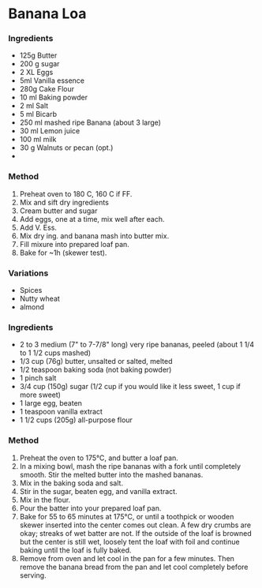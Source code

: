 # Banana Loa

### Ingredients
* 125g Butter
* 200 g sugar
* 2 XL Eggs
* 5ml Vanilla essence
* 280g Cake Flour
* 10 ml Baking powder
* 2 ml Salt
* 5 ml Bicarb
* 250 ml mashed ripe Banana (about 3 large)
* 30 ml Lemon juice
* 100 ml milk
* 30 g Walnuts or pecan (opt.)
* 




### Method
1. Preheat oven to 180 C, 160 C if FF.
2. Mix and sift dry ingredients
3. Cream butter and sugar
4. Add eggs, one at a time, mix well after each.
5. Add V. Ess.
6. Mix dry ing. and banana mash into butter mix.
7. Fill mixure into prepared loaf pan.
8. Bake for ~1h (skewer test).


### Variations
* Spices
* Nutty wheat
* almond

### Ingredients

* 2 to 3 medium (7" to 7-7/8" long) very ripe bananas, peeled (about 1 1/4 to 1 1/2 cups mashed)
* 1/3 cup (76g) butter, unsalted or salted, melted
* 1/2 teaspoon baking soda (not baking powder)
* 1 pinch salt
* 3/4 cup (150g) sugar (1/2 cup if you would like it less sweet, 1 cup if more sweet)
* 1 large egg, beaten
* 1 teaspoon vanilla extract
* 1 1/2 cups (205g) all-purpose flour


### Method

1. Preheat the oven to 175°C, and butter a loaf pan.
2. In a mixing bowl, mash the ripe bananas with a fork until completely smooth. Stir the melted butter into the mashed bananas.
3. Mix in the baking soda and salt. 
4. Stir in the sugar, beaten egg, and vanilla extract. 
5. Mix in the flour.
6. Pour the batter into your prepared loaf pan.
7. Bake for 55 to 65 minutes at 175°C, or until a toothpick or wooden skewer inserted into the center comes out clean. A few dry crumbs are okay; streaks of wet batter are not. If the outside of the loaf is browned but the center is still wet, loosely tent the loaf with foil and continue baking until the loaf is fully baked.
8. Remove from oven and let cool in the pan for a few minutes. Then remove the banana bread from the pan and let cool completely before serving.